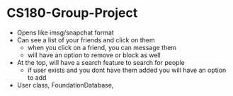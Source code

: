 # CS180-Group-Project
- Opens like imsg/snapchat format
- Can see a list of your friends and click on them
    - when you click on a friend, you can message them
    - will have an option to remove or block as well
- At the top, will have a search feature to search for people
    - if user exists and you dont have them added you will have an option to add
- User class, FoundationDatabase, 
